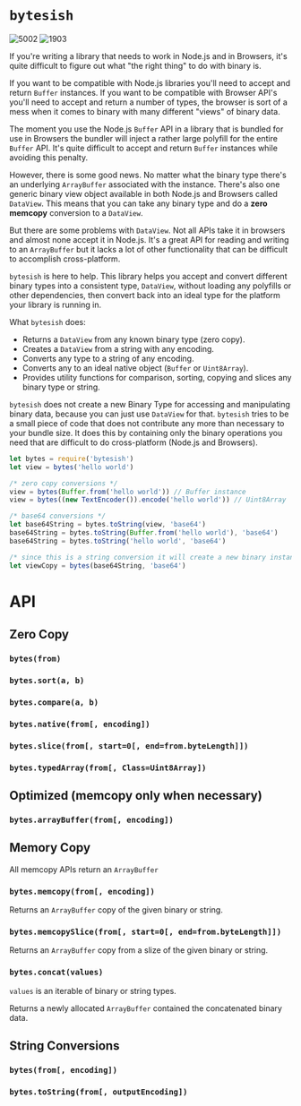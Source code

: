 # `bytesish`

![5002](https://img.shields.io/badge/compiled%20bundle-5k-green) ![1903](https://img.shields.io/badge/gzipped%20bundle-2k-brightgreen)

If you're writing a library that needs to work in Node.js and in Browsers,
it's quite difficult to figure out what "the right thing" to do with binary
is.

If you want to be compatible with Node.js libraries you'll need to accept
and return `Buffer` instances. If you want to be compatible with Browser API's
you'll need to accept and return a number of types, the browser is sort of a mess
when it comes to binary with many different "views" of binary data.

The moment you use the Node.js `Buffer` API in a library that is bundled for
use in Browsers the bundler will inject a rather large polyfill for the entire
`Buffer` API. It's quite difficult to accept and return `Buffer` instances while
avoiding this penalty.

However, there is some good news. No matter what the binary type there's an underlying
`ArrayBuffer` associated with the instance. There's also one generic binary view object
available in both Node.js and Browsers called `DataView`. This means that you can take
any binary type and do a **zero memcopy** conversion to a `DataView`.

But there are some problems with `DataView`. Not all APIs take it in browsers and almost
none accept it in Node.js. It's a great API for reading and writing to an `ArrayBuffer`
but it lacks a lot of other functionality that can be difficult to accomplish cross-platform.

`bytesish` is here to help. This library helps you accept and convert different binary types
into a consistent type, `DataView`, without loading any polyfills or other dependencies, then
convert back into an ideal type for the platform your library is running in.

What `bytesish` does:

* Returns a `DataView` from any known binary type (zero copy).
* Creates a `DataView` from a string with any encoding.
* Converts any type to a string of any encoding.
* Converts any to an ideal native object (`Buffer` or `Uint8Array`).
* Provides utility functions for comparison, sorting, copying and slices
any binary type or string.

`bytesish` does not create a new Binary Type for accessing and manipulating
binary data, because you can just use `DataView` for that. `bytesish` tries to be a
small piece of code that does not contribute any more than necessary to your bundle size.
It does this by containing only the binary operations you need that are difficult to
do cross-platform (Node.js and Browsers).

```javascript
let bytes = require('bytesish')
let view = bytes('hello world')

/* zero copy conversions */
view = bytes(Buffer.from('hello world')) // Buffer instance
view = bytes((new TextEncoder()).encode('hello world')) // Uint8Array

/* base64 conversions */
let base64String = bytes.toString(view, 'base64')
base64String = bytes.toString(Buffer.from('hello world'), 'base64')
base64String = bytes.toString('hello world', 'base64')

/* since this is a string conversion it will create a new binary instance */
let viewCopy = bytes(base64String, 'base64')
```

# API

## Zero Copy

### `bytes(from)`

### `bytes.sort(a, b)`

### `bytes.compare(a, b)`

### `bytes.native(from[, encoding])`

### `bytes.slice(from[, start=0[, end=from.byteLength]])`

### `bytes.typedArray(from[, Class=Uint8Array])`

## Optimized (memcopy only when necessary)

### `bytes.arrayBuffer(from[, encoding])` 

## Memory Copy

All memcopy APIs return an `ArrayBuffer`

### `bytes.memcopy(from[, encoding])`

Returns an `ArrayBuffer` copy of the given binary or string.

### `bytes.memcopySlice(from[, start=0[, end=from.byteLength]])`

Returns an `ArrayBuffer` copy from a slize of the given binary or string.

### `bytes.concat(values)`

`values` is an iterable of binary or string types.

Returns a newly allocated `ArrayBuffer` contained the concatenated binary data.

## String Conversions

### `bytes(from[, encoding])`

### `bytes.toString(from[, outputEncoding])`
